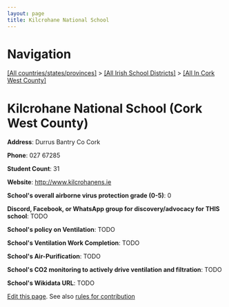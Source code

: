 ```yaml
---
layout: page
title: Kilcrohane National School
---
```

# Navigation

[[All countries/states/provinces]](../../..) > [[All Irish School Districts]](../..) > [[All In Cork West County]](..)

# Kilcrohane National School (Cork West County)

**Address**: Durrus Bantry Co Cork

**Phone**: 027 67285

**Student Count**: 31

**Website**: <http://www.kilcrohanens.ie>

**School's overall airborne virus protection grade (0-5)**: 0

**Discord, Facebook, or WhatsApp group for discovery/advocacy for THIS school**: TODO

**School's policy on Ventilation**: TODO

**School's Ventilation Work Completion**: TODO

**School's Air-Purification**: TODO

**School's CO2 monitoring to actively drive ventilation and filtration**: TODO

**School's Wikidata URL**: TODO


[Edit this page](https://github.com/ventilate-schools/Ireland/edit/main/./Cork_West_County/Kilcrohane_National_School.md). See also [rules for contribution](../../../contribution-rules/)